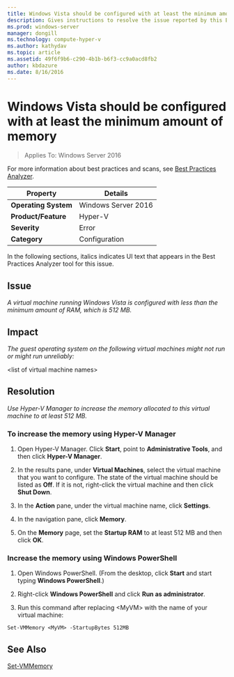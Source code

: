 ```yaml
---
title: Windows Vista should be configured with at least the minimum amount of memory
description: Gives instructions to resolve the issue reported by this Best Practices Analyzer rule.
ms.prod: windows-server
manager: dongill
ms.technology: compute-hyper-v
ms.author: kathydav
ms.topic: article
ms.assetid: 49f6f9b6-c290-4b1b-b6f3-cc9a0acd8fb2
author: kbdazure
ms.date: 8/16/2016
---
```

# Windows Vista should be configured with at least the minimum amount of memory

>Applies To: Windows Server 2016

For more information about best practices and scans, see [Best Practices Analyzer](https://go.microsoft.com/fwlink/?LinkId=122786).  
  
|Property|Details|  
|-|-|  
|**Operating System**|Windows Server 2016|  
|**Product/Feature**|Hyper-V|  
|**Severity**|Error|  
|**Category**|Configuration|  
  
In the following sections, italics indicates UI text that appears in the Best Practices Analyzer tool for this issue.  
  
## Issue  
  
*A virtual machine running Windows Vista is configured with less than the minimum amount of RAM, which is 512 MB.*  
  
## Impact  
  
*The guest operating system on the following virtual machines might not run or might run unreliably:*  
  
\<list of virtual machine names>  
  
## Resolution  
  
*Use Hyper-V Manager to increase the memory allocated to this virtual machine to at least 512 MB.*  
  
### To increase the memory using Hyper-V Manager  
  
1.  Open Hyper-V Manager. Click **Start**, point to **Administrative Tools**, and then click **Hyper-V Manager**.  
  
2.  In the results pane, under **Virtual Machines**, select the virtual machine that you want to configure. The state of the virtual machine should be listed as **Off**. If it is not, right-click the virtual machine and then click **Shut Down**.  
  
3.  In the **Action** pane, under the virtual machine name, click **Settings**.  
  
4.  In the navigation pane, click **Memory**.  
  
5.  On the **Memory** page, set the **Startup RAM** to at least 512 MB and then click **OK**.  
  
### Increase the memory using Windows PowerShell  
  
1.  Open Windows PowerShell. (From the desktop, click **Start** and start typing **Windows PowerShell**.)  
  
2.  Right-click **Windows PowerShell** and click **Run as administrator**.  
  
3.  Run this command after replacing \<MyVM> with the name  of your virtual machine:  
  
```  
Set-VMMemory <MyVM> -StartupBytes 512MB  
```  
  
## See Also  
[Set-VMMemory](https://technet.microsoft.com/library/hh848572.aspx)  
  


